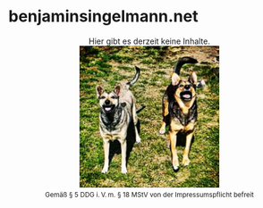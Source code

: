 # benjaminsingelmann.net

<center>

Hier gibt es derzeit keine Inhalte.<br>
<img src="assets/img/wuggos.jpg" width="250"/>
<br>
<small>Gemäß § 5 DDG i. V. m. § 18 MStV von der Impressumspflicht befreit</small>

</center>
